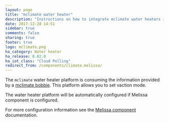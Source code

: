 ```yaml
---
layout: page
title: "mclimate water heater"
description: "Instructions on how to integrate mclimate water heaters into Home Assistant."
date: 2017-12-28 14:51
sidebar: true
comments: false
sharing: true
footer: true
logo: mclimate.png
ha_category: Water heater
ha_release: 0.82.0
ha_iot_class: "Cloud Polling"
redirect_from: /components/climate.melissa/
---
```



The `mclimate` water heater platform is consuming the information provided by a [mclimate bobbie](http://mclimate.eu/en/bobbie/meet-bobbie). This platform allows you to set vaction mode.
  
The water heater platform will be automatically configured if Melissa component is configured.

For more configuration information see the [Melissa component](/components/melissa/) documentation.
